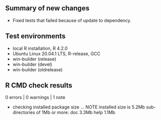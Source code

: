 ## Summary of new changes

* Fixed tests that failed because of update to dependency.

## Test environments
* local R installation, R 4.2.0
* Ubuntu Linux 20.04.1 LTS, R-release, GCC
* win-builder (release)
* win-builder (devel)
* win-builder (oldrelease)

## R CMD check results

0 errors | 0 warnings | 1 note

* checking installed package size ... NOTE
    installed size is  5.2Mb
    sub-directories of 1Mb or more:
      doc    3.3Mb
      help   1.1Mb
